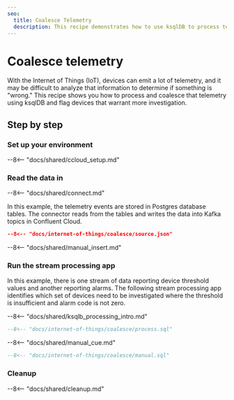 ```yaml
---
seo:
  title: Coalesce Telemetry
  description: This recipe demonstrates how to use ksqlDB to process telemetry for devices in the Internet of Things (IoT) and to set thresholds.
---
```


# Coalesce telemetry

With the Internet of Things (IoT), devices can emit a lot of telemetry, and it may be difficult to analyze that information to determine if something is "wrong."
This recipe shows you how to process and coalesce that telemetry using ksqlDB and flag devices that warrant more investigation.

## Step by step

### Set up your environment

--8<-- "docs/shared/ccloud_setup.md"

### Read the data in

--8<-- "docs/shared/connect.md"

In this example, the telemetry events are stored in Postgres database tables. The connector reads from the tables and writes the data into Kafka topics in Confluent Cloud.

```json
--8<-- "docs/internet-of-things/coalesce/source.json"
```

--8<-- "docs/shared/manual_insert.md"

### Run the stream processing app

In this example, there is one stream of data reporting device threshold values and another reporting alarms.
The following stream processing app identifies which set of devices need to be investigated where the threshold is insufficient and alarm code is not zero.

--8<-- "docs/shared/ksqlb_processing_intro.md"

```sql
--8<-- "docs/internet-of-things/coalesce/process.sql"
```

--8<-- "docs/shared/manual_cue.md"

```sql
--8<-- "docs/internet-of-things/coalesce/manual.sql"
```

### Cleanup

--8<-- "docs/shared/cleanup.md"
